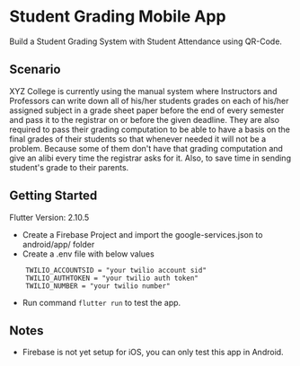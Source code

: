 # Student Grading Mobile App

Build a Student Grading System with Student Attendance using QR-Code.

## Scenario

XYZ College is currently using the manual system where Instructors and Professors can
write down all of his/her students grades on each of his/her assigned subject in a grade sheet
paper before the end of every semester and pass it to the registrar on or before the given
deadline. They are also required to pass their grading computation to be able to have a basis
on the final grades of their students so that whenever needed it will not be a problem. Because
some of them don't have that grading computation and give an alibi every time the registrar
asks for it. Also, to save time in sending student's grade to their parents.

## Getting Started

Flutter Version: 2.10.5

- Create a Firebase Project and import the google-services.json to android/app/ folder
- Create a .env file with below values

```
    TWILIO_ACCOUNTSID = "your twilio account sid"
    TWILIO_AUTHTOKEN = "your twilio auth token"
    TWILIO_NUMBER = "your twilio number"
```

- Run command `flutter run` to test the app.

## Notes

- Firebase is not yet setup for iOS, you can only test this app in Android.
